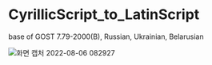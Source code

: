 # CyrillicScript_to_LatinScript
base of GOST 7.79-2000(B), Russian, Ukrainian, Belarusian

![화면 캡처 2022-08-06 082927](https://user-images.githubusercontent.com/91373043/183223369-42efde9c-7344-449d-a45c-1a8c2850ad60.png)
